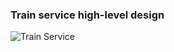 ### Train service high-level design
![Train Service](https://user-images.githubusercontent.com/23628103/161596211-a16ed97c-90c1-4383-8cef-d4a9231971bb.png)